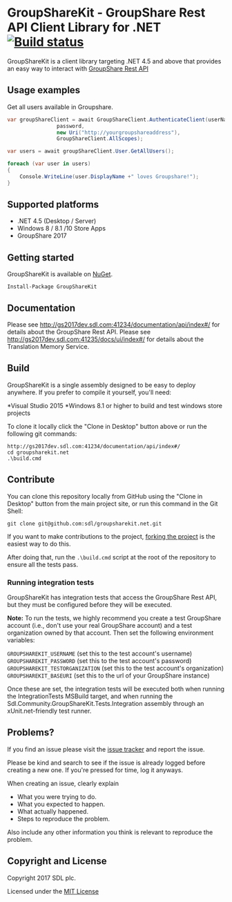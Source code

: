 # GroupShareKit - GroupShare Rest API Client Library for .NET [![Build status](https://ci.appveyor.com/api/projects/status/7ckqg155ap8rknls?svg=true)](https://ci.appveyor.com/project/cromica/groupsharekit-net)

GroupShareKit is a client library targeting .NET 4.5 and above that provides an easy way to interact with [GroupShare Rest API](http://gs2017dev.sdl.com:41234/documentation/api/index#/)

## Usage examples

Get all users available in Groupshare.

```c#
var groupShareClient = await GroupShareClient.AuthenticateClient(userName,
                password,
                new Uri("http://yourgroupshareaddress"),
                GroupShareClient.AllScopes);

var users = await groupShareClient.User.GetAllUsers();

foreach (var user in users)
{
    Console.WriteLine(user.DisplayName +" loves Groupshare!");
}
```
## Supported platforms

* .NET 4.5 (Desktop / Server)
* Windows 8 / 8.1 /10 Store Apps
* GroupShare 2017

## Getting started

GroupShareKit is available on [NuGet](https://www.nuget.org/packages/GroupShareKit/).

```
Install-Package GroupShareKit
```

## Documentation

Please see http://gs2017dev.sdl.com:41234/documentation/api/index#/ for details about the GroupShare Rest API.
Please see http://gs2017dev.sdl.com:41235/docs/ui/index#/ for details about the Translation Memory Service.

## Build

GroupShareKit is a single assembly designed to be easy to deploy anywhere. If you prefer to compile it yourself, you'll need:

*Visual Studio 2015
*Windows 8.1 or higher to build and test windows store projects

To clone it locally click the "Clone in Desktop" button above or run the following git commands:

```
http://gs2017dev.sdl.com:41234/documentation/api/index#/
cd groupsharekit.net
.\build.cmd
```
## Contribute

You can clone this repository locally from GitHub using the "Clone in Desktop" 
button from the main project site, or run this command in the Git Shell:

`git clone git@github.com:sdl/groupsharekit.net.git`

If you want to make contributions to the project, 
[forking the project](https://help.github.com/articles/fork-a-repo) is the 
easiest way to do this. 

After doing that, run the `.\build.cmd` script at the root of the repository 
to ensure all the tests pass.

### Running integration tests

GroupShareKit has integration tests that access the GroupShare Rest API, but they must be 
configured before they will be executed.

**Note:** To run the tests, we highly recommend you create a test GroupShare
account (i.e., don't use your real GroupShare account) and a test organization
owned by that account. Then set the following environment variables:

`GROUPSHAREKIT_USERNAME` (set this to the test account's username)
`GROUPSHAREKIT_PASSWORD` (set this to the test account's password)
`GROUPSHAREKIT_TESTORGANIZATION` (set this to the test account's organization)
`GROUPSHAREKIT_BASEURI` (set this to the url of your GroupShare instance)

Once these are set, the integration tests will be executed both when 
running the IntegrationTests MSBuild target, and when running the 
Sdl.Community.GroupShareKit.Tests.Integration assembly through an xUnit.net-friendly test runner.

## Problems?

If you find an issue please visit the [issue tracker](https://github.com/sdl/groupsharekit.net/issues) and report the issue. 

Please be kind and search to see if the issue is already logged before creating
a new one. If you're pressed for time, log it anyways.

When creating an issue, clearly explain

* What you were trying to do.
* What you expected to happen.
* What actually happened.
* Steps to reproduce the problem.

Also include any other information you think is relevant to reproduce the 
problem.

## Copyright and License

Copyright 2017 SDL plc.

Licensed under the [MIT License](https://github.com/sdl/groupsharekit.net/blob/master/LICENSE)
